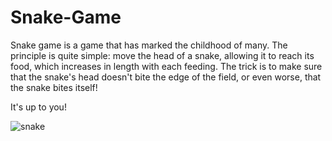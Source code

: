 # Snake-Game

Snake game is a game that has marked the childhood of many. The principle is quite simple: move the head of a snake, allowing it to reach its food, which increases in length with each feeding. The trick is to make sure that the snake's head doesn't bite the edge of the field, or even worse, that the snake bites itself! 

It's up to you!


![snake](https://github.com/youssouphesow/generator-password/assets/121096477/28ca3e4b-6f70-434b-945d-656c78376b02)
